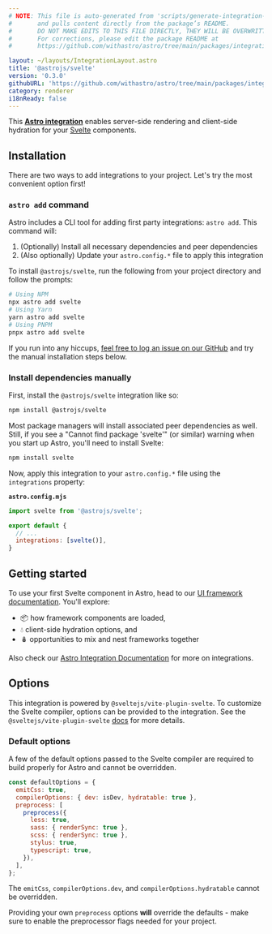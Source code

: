 ```yaml
---
# NOTE: This file is auto-generated from 'scripts/generate-integration-pages.ts'
#       and pulls content directly from the package’s README.
#       DO NOT MAKE EDITS TO THIS FILE DIRECTLY, THEY WILL BE OVERWRITTEN!
#       For corrections, please edit the package README at
#       https://github.com/withastro/astro/tree/main/packages/integrations/svelte/

layout: ~/layouts/IntegrationLayout.astro
title: '@astrojs/svelte'
version: '0.3.0'
githubURL: 'https://github.com/withastro/astro/tree/main/packages/integrations/svelte/'
category: renderer
i18nReady: false
---
```


This **[Astro integration][astro-integration]** enables server-side rendering and client-side hydration for your [Svelte](https://svelte.dev/) components.

## Installation

There are two ways to add integrations to your project. Let's try the most convenient option first!

### `astro add` command

Astro includes a CLI tool for adding first party integrations: `astro add`. This command will:

1.  (Optionally) Install all necessary dependencies and peer dependencies
2.  (Also optionally) Update your `astro.config.*` file to apply this integration

To install `@astrojs/svelte`, run the following from your project directory and follow the prompts:

```sh
# Using NPM
npx astro add svelte
# Using Yarn
yarn astro add svelte
# Using PNPM
pnpx astro add svelte
```

If you run into any hiccups, [feel free to log an issue on our GitHub](https://github.com/withastro/astro/issues) and try the manual installation steps below.

### Install dependencies manually

First, install the `@astrojs/svelte` integration like so:

```sh
npm install @astrojs/svelte
```

Most package managers will install associated peer dependencies as well. Still, if you see a "Cannot find package 'svelte'" (or similar) warning when you start up Astro, you'll need to install Svelte:

```sh
npm install svelte
```

Now, apply this integration to your `astro.config.*` file using the `integrations` property:

**`astro.config.mjs`**

```js
import svelte from '@astrojs/svelte';

export default {
  // ...
  integrations: [svelte()],
}
```

## Getting started

To use your first Svelte component in Astro, head to our [UI framework documentation][astro-ui-frameworks]. You'll explore:

*   📦 how framework components are loaded,
*   💧 client-side hydration options, and
*   🪆 opportunities to mix and nest frameworks together

Also check our [Astro Integration Documentation][astro-integration] for more on integrations.

[astro-integration]: /en/guides/integrations-guide/

[astro-ui-frameworks]: /en/core-concepts/framework-components/

## Options

This integration is powered by `@sveltejs/vite-plugin-svelte`. To customize the Svelte compiler, options can be provided to the integration. See the `@sveltejs/vite-plugin-svelte` [docs](https://github.com/sveltejs/vite-plugin-svelte/blob/HEAD/docs/config.md) for more details.

### Default options

A few of the default options passed to the Svelte compiler are required to build properly for Astro and cannot be overridden.

```js
const defaultOptions = {
  emitCss: true,
  compilerOptions: { dev: isDev, hydratable: true },
  preprocess: [
    preprocess({
      less: true,
      sass: { renderSync: true },
      scss: { renderSync: true },
      stylus: true,
      typescript: true,
    }),
  ],
};
```

The `emitCss`, `compilerOptions.dev`, and `compilerOptions.hydratable` cannot be overridden.

Providing your own `preprocess` options **will** override the defaults - make sure to enable the preprocessor flags needed for your project.
